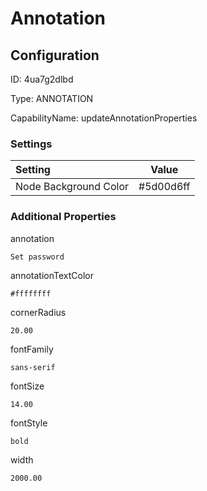 # Annotation
## Configuration
ID:  4ua7g2dlbd

Type: ANNOTATION 

CapabilityName: updateAnnotationProperties

### Settings
| Setting | Value  |
| :------------------------ | ---------------------------------------- |
| Node Background Color | #5d00d6ff | 






### Additional Properties
annotation
```string 
Set password
```


annotationTextColor
```html 
#ffffffff
```


cornerRadius
```float64 
20.00
```


fontFamily
```string 
sans-serif
```


fontSize
```float64 
14.00
```


fontStyle
```string 
bold
```


width
```float64 
2000.00
```




